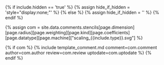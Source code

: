 {% if include.hidden == 'true' %}
	{% assign hide_if_hidden = 'style="display:none;"' %}
{% else %}
	{% assign hide_if_hidden = '' %}
{% endif %}
<div  markdown="1" class="scaling" {{hide_if_hidden}} >
<object data="./scaling_{{include.type}}.svg" type="image/svg+xml"></object>

{% assign com = site.data.comments.stencils[page.dimension][page.radius][page.weighting][page.kind][page.coefficients][page.datatype][page.machine]["scaling_{{include.type}}.svg"] %}

{% if com %}
{% include template_comment.md comment=com.comment author=com.author review=com.review uptodate=com.uptodate %}
{% endif %}
</div>
